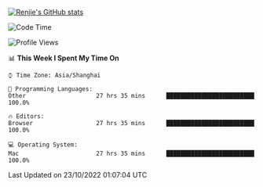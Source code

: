 [![Renjie's GitHub stats](https://github-readme-stats.vercel.app/api?username=liurenjie1024&show_icons=true&theme=chartreuse-dark)](https://github.com/anuraghazra/github-readme-stats)

<!--START_SECTION:waka-->
![Code Time](http://img.shields.io/badge/Code%20Time-259%20hrs%2047%20mins-blue)

![Profile Views](http://img.shields.io/badge/Profile%20Views-5-blue)

📊 **This Week I Spent My Time On** 

```text
⌚︎ Time Zone: Asia/Shanghai

💬 Programming Languages: 
Other                    27 hrs 35 mins      █████████████████████████   100.0%

🔥 Editors: 
Browser                  27 hrs 35 mins      █████████████████████████   100.0%

💻 Operating System: 
Mac                      27 hrs 35 mins      █████████████████████████   100.0%

```


 Last Updated on 23/10/2022 01:07:04 UTC
<!--END_SECTION:waka-->

